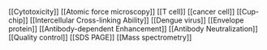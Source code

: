 [[Cytotoxicity]]
[[Atomic force microscopy]]
[[T cell]]
[[cancer cell]]
[[Cup-chip]]
[[Intercellular Cross-linking Ability]]
[[Dengue virus]]
[[Envelope protein]]
[[Antibody-dependent Enhancement]]
[[Antibody Neutralization]]
[[Quality control]]
[[SDS PAGE]]
[[Mass spectrometry]]
